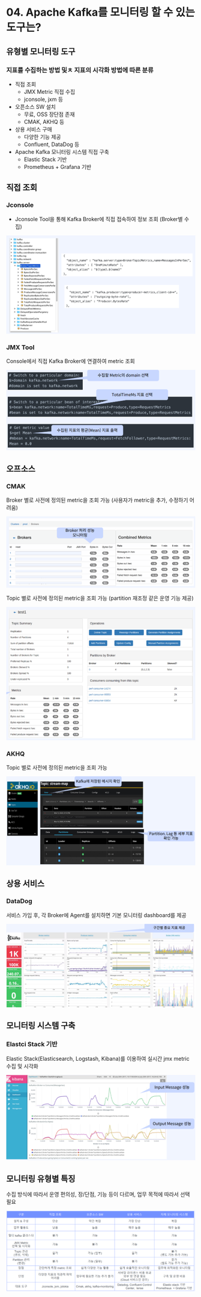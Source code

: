 # 04. Apache Kafka를 모니터링 할 수 있는 도구는?

## 유형별 모니터링 도구

### 지표를 수집하는 방법 및ㅊ 지표의 시각화 방법에 따른 분류

* 직접 조회
  * JMX Metric 직접 수집
  * jconsole, jxm 등
* 오픈소스 SW 설치
  * 무료, OSS 장단점 존재
  * CMAK, AKHQ 등
* 상용 서비스 구매
  * 다양한 기능 제공
  * Confluent, DataDog 등
* Apache Kafka 모니터링 시스템 직접 구축
  * Elastic Stack 기반
  * Prometheus + Grafana 기반

## 직접 조회

### Jconsole

* Jconsole Tool을 통해 Kafka Broker에 직접 접속하여 정보 조회 (Broker별 수집)

![](<../../../../.gitbook/assets/image (27).png>)

### JMX Tool

Console에서 직접 Kafka Broker에 연결하여 metric 조회

![](<../../../../.gitbook/assets/image (24).png>)

## 오프소스

### CMAK

Broker 별로 사전에 정의된 metric을 조회 가능 (사용자가 metric을 추가, 수정하기 어려움)

![](<../../../../.gitbook/assets/image (25).png>)

Topic 별로 사전에 정의된 metric을 조회 가능 (partition 재조정 같은 운영 기능 제공)

![](<../../../../.gitbook/assets/image (26).png>)

### AKHQ

Topic 별로 사전에 정의된 metric을 조회 가능

![](<../../../../.gitbook/assets/image (18).png>)

## 상용 서비스

### DataDog

서비스 가입 후, 각 Broker에 Agent를 설치하면 기본 모니터링 dashboard를 제공

![](<../../../../.gitbook/assets/image (45).png>)

## 모니터링 시스템 구축

### Elastci Stack 기반

Elastic Stack(Elasticsearch, Logstash, Kibana)를 이용하여 실시간 jmx metric 수집 및 시각화

![](<../../../../.gitbook/assets/image (31).png>)

## 모니터링 유형별 특징

수집 방식에 따라서 운영 편의성, 장/단점, 기능 등이 다르며, 업무 목적에 따라서 선택 필요

![](<../../../../.gitbook/assets/image (32).png>)

